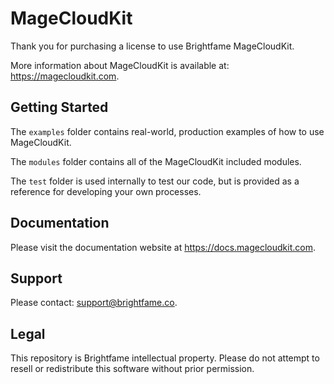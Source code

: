 # MageCloudKit

Thank you for purchasing a license to use Brightfame MageCloudKit.

More information about MageCloudKit is available at: https://magecloudkit.com.

## Getting Started

The `examples` folder contains real-world, production examples of how to use MageCloudKit.

The `modules` folder contains all of the MageCloudKit included modules.

The `test` folder is used internally to test our code, but is provided as a reference for developing your
own processes.

## Documentation

Please visit the documentation website at https://docs.magecloudkit.com.

## Support

Please contact: support@brightfame.co.

## Legal

This repository is Brightfame intellectual property. Please do not attempt to resell or redistribute this
software without prior permission.
